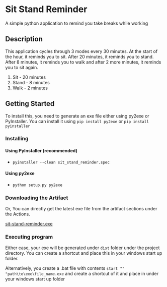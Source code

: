 # Sit Stand Reminder

A simple python application to remind you take breaks while working

## Description

This application cycles through 3 modes every 30 minutes. At the start of the hour, it reminds you to sit. After 20 minutes, it reminds you to stand. After 8 minutes, it reminds you to walk and after 2 more minutes, it reminds you to sit again.
1. Sit   - 20 minutes
2. Stand -  8 minutes
3. Walk  -  2 minutes

## Getting Started
To install this, you need to generate an exe file either using py2exe or PyInstaller. You can install it using `pip install py2exe` or `pip install pyinstaller`

### Installing
#### Using PyInstaller (recommended)

* `pyinstaller --clean sit_stand_reminder.spec`

#### Using py2exe
* `python setup.py py2exe`

### Downloading the Artifact
Or, You can directly get the latest exe file from the artifact sections under the Actions.

[sit-stand-reminder.exe](https://github.com/manojmanivannan/sit-stand-reminder/actions/runs/7339296682/artifacts/1136523203)

### Executing program

Either case, your exe will be generated under `dist` folder under the project directory. You can create a shortcut and place this in your windows start up folder.

Alternatively, you create a .bat file with contents `start "" "path\to\exe\file_name.exe` and create a shortcut of it and place in under your windows start up folder

